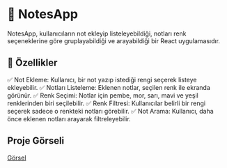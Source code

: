 # 📝 NotesApp

NotesApp, kullanıcıların not ekleyip listeleyebildiği, notları renk seçeneklerine göre gruplayabildiği ve arayabildiği bir React uygulamasıdır.

## 🚀 Özellikler
✅ Not Ekleme: Kullanıcı, bir not yazıp istediği rengi seçerek listeye ekleyebilir.
✅ Notları Listeleme: Eklenen notlar, seçilen renk ile ekranda görünür.
✅ Renk Seçimi: Notlar için pembe, mor, sarı, mavi ve yeşil renklerinden biri seçilebilir.
✅ Renk Filtresi: Kullanıcılar belirli bir rengi seçerek sadece o renkteki notları görebilir.
✅ Not Arama: Kullanıcı, daha önce eklenen notları arayarak filtreleyebilir.

## Proje Görseli 

[Görsel](src\screenshots\ss.png)
